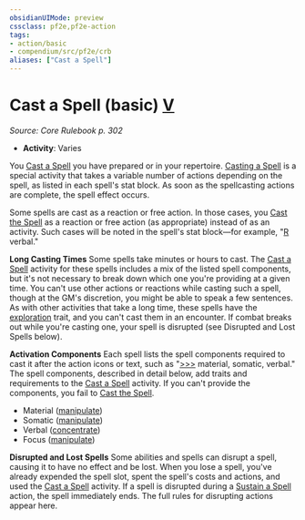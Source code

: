 ```yaml
---
obsidianUIMode: preview
cssclass: pf2e,pf2e-action
tags:
- action/basic
- compendium/src/pf2e/crb
aliases: ["Cast a Spell"]
---
```

# Cast a Spell (basic) [V](rules/core-rulebook/chapter-9-playing-the-game.md#Actions "Varies")
*Source: Core Rulebook p. 302*  


- **Activity**: Varies

You [Cast a Spell](rules/actions/cast-a-spell.md) you have prepared or in your repertoire. [Casting a Spell](rules/actions/cast-a-spell.md) is a special activity that takes a variable number of actions depending on the spell, as listed in each spell's stat block. As soon as the spellcasting actions are complete, the spell effect occurs.

Some spells are cast as a reaction or free action. In those cases, you [Cast the Spell](rules/actions/cast-a-spell.md) as a reaction or free action (as appropriate) instead of as an activity. Such cases will be noted in the spell's stat block—for example, "[R](rules/core-rulebook/chapter-9-playing-the-game.md#Actions "Reaction") verbal."

**Long Casting Times** Some spells take minutes or hours to cast. The [Cast a Spell](rules/actions/cast-a-spell.md) activity for these spells includes a mix of the listed spell components, but it's not necessary to break down which one you're providing at a given time. You can't use other actions or reactions while casting such a spell, though at the GM's discretion, you might be able to speak a few sentences. As with other activities that take a long time, these spells have the [exploration](rules/traits/exploration.md) trait, and you can't cast them in an encounter. If combat breaks out while you're casting one, your spell is disrupted (see Disrupted and Lost Spells below).

**Activation Components** Each spell lists the spell components required to cast it after the action icons or text, such as "[>>>](rules/core-rulebook/chapter-9-playing-the-game.md#Actions "Three-Action") material, somatic, verbal." The spell components, described in detail below, add traits and requirements to the [Cast a Spell](rules/actions/cast-a-spell.md) activity. If you can't provide the components, you fail to [Cast the Spell](rules/actions/cast-a-spell.md).

- Material ([manipulate](rules/traits/manipulate.md))
- Somatic ([manipulate](rules/traits/manipulate.md))
- Verbal ([concentrate](rules/traits/concentrate.md))
- Focus ([manipulate](rules/traits/manipulate.md))

**Disrupted and Lost Spells** Some abilities and spells can disrupt a spell, causing it to have no effect and be lost. When you lose a spell, you've already expended the spell slot, spent the spell's costs and actions, and used the [Cast a Spell](rules/actions/cast-a-spell.md) activity. If a spell is disrupted during a [Sustain a Spell](rules/actions/sustain-a-spell.md) action, the spell immediately ends. The full rules for disrupting actions appear here.